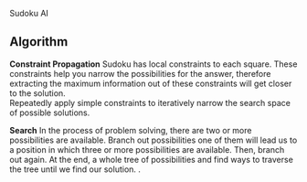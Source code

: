 Sudoku AI 

## Algorithm

**Constraint Propagation**
Sudoku has local constraints to each square. These constraints help you narrow the possibilities for the answer, therefore extracting the maximum information out of these constraints will  get closer to the solution.  
Repeatedly apply simple constraints to iteratively narrow the search space of possible solutions. 

**Search**
In the process of problem solving, there are two or more possibilities are available.  Branch out possibilities one of them will lead us to a position in which three or more possibilities are available. Then, branch out again. At the end, a whole tree of possibilities and find ways to traverse the tree until we find our solution. .
